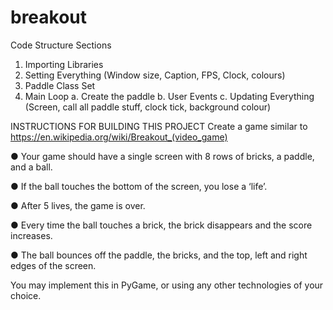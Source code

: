 # breakout

Code Structure Sections
1. Importing Libraries
2. Setting Everything (Window size, Caption, FPS, Clock, colours)
3. Paddle Class Set
4. Main Loop
 a. Create the paddle
 b. User Events
 c. Updating Everything (Screen, call all paddle stuff, clock tick, background colour)



INSTRUCTIONS FOR BUILDING THIS PROJECT
Create a game similar to https://en.wikipedia.org/wiki/Breakout_(video_game)

● Your game should have a single screen with 8 rows of bricks, a paddle, and a ball.

● If the ball touches the bottom of the screen, you lose a ‘life’.

● After 5 lives, the game is over.

● Every time the ball touches a brick, the brick disappears and the score increases.

● The ball bounces off the paddle, the bricks, and the top, left and right edges of the
screen.

You may implement this in PyGame, or using any other technologies of your choice.
